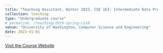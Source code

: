 ```yaml
---
title: "Teaching Assistant, Winter 2023. CSE 163: Intermediate Data Programming"
collection: teaching
type: "Undergraduate course"
# permalink: /teaching/2019-spring-cs10
venue: "University of Washington, Computer Science and Engineering"
date: 2023-01-01
---
```


[Visit the Course Website](https://courses.cs.washington.edu/courses/cse163/23wi/)
